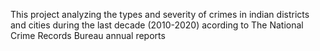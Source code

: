 This project analyzing the types and severity of crimes in indian districts and cities during the last decade (2010-2020) acording to The National Crime Records Bureau annual reports

